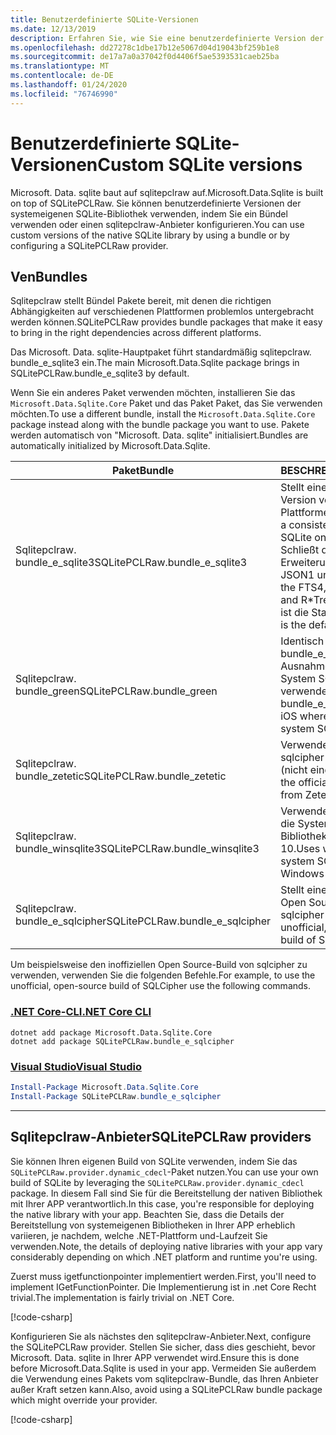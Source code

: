 ```yaml
---
title: Benutzerdefinierte SQLite-Versionen
ms.date: 12/13/2019
description: Erfahren Sie, wie Sie eine benutzerdefinierte Version der systemeigenen SQLite-Bibliothek verwenden.
ms.openlocfilehash: dd27278c1dbe17b12e5067d04d19043bf259b1e8
ms.sourcegitcommit: de17a7a0a37042f0d4406f5ae5393531caeb25ba
ms.translationtype: MT
ms.contentlocale: de-DE
ms.lasthandoff: 01/24/2020
ms.locfileid: "76746990"
---
```

# <a name="custom-sqlite-versions"></a><span data-ttu-id="de558-103">Benutzerdefinierte SQLite-Versionen</span><span class="sxs-lookup"><span data-stu-id="de558-103">Custom SQLite versions</span></span>

<span data-ttu-id="de558-104">Microsoft. Data. sqlite baut auf sqlitepclraw auf.</span><span class="sxs-lookup"><span data-stu-id="de558-104">Microsoft.Data.Sqlite is built on top of SQLitePCLRaw.</span></span> <span data-ttu-id="de558-105">Sie können benutzerdefinierte Versionen der systemeigenen SQLite-Bibliothek verwenden, indem Sie ein Bündel verwenden oder einen sqlitepclraw-Anbieter konfigurieren.</span><span class="sxs-lookup"><span data-stu-id="de558-105">You can use custom versions of the native SQLite library by using a bundle or by configuring a SQLitePCLRaw provider.</span></span>

## <a name="bundles"></a><span data-ttu-id="de558-106">Ven</span><span class="sxs-lookup"><span data-stu-id="de558-106">Bundles</span></span>

<span data-ttu-id="de558-107">Sqlitepclraw stellt Bündel Pakete bereit, mit denen die richtigen Abhängigkeiten auf verschiedenen Plattformen problemlos untergebracht werden können.</span><span class="sxs-lookup"><span data-stu-id="de558-107">SQLitePCLRaw provides bundle packages that make it easy to bring in the right dependencies across different platforms.</span></span>

<span data-ttu-id="de558-108">Das Microsoft. Data. sqlite-Hauptpaket führt standardmäßig sqlitepclraw. bundle_e_sqlite3 ein.</span><span class="sxs-lookup"><span data-stu-id="de558-108">The main Microsoft.Data.Sqlite package brings in SQLitePCLRaw.bundle_e_sqlite3 by default.</span></span>

<span data-ttu-id="de558-109">Wenn Sie ein anderes Paket verwenden möchten, installieren Sie das `Microsoft.Data.Sqlite.Core` Paket und das Paket Paket, das Sie verwenden möchten.</span><span class="sxs-lookup"><span data-stu-id="de558-109">To use a different bundle, install the `Microsoft.Data.Sqlite.Core` package instead along with the bundle package you want to use.</span></span> <span data-ttu-id="de558-110">Pakete werden automatisch von "Microsoft. Data. sqlite" initialisiert.</span><span class="sxs-lookup"><span data-stu-id="de558-110">Bundles are automatically initialized by Microsoft.Data.Sqlite.</span></span>

| <span data-ttu-id="de558-111">Paket</span><span class="sxs-lookup"><span data-stu-id="de558-111">Bundle</span></span> | <span data-ttu-id="de558-112">BESCHREIBUNG</span><span class="sxs-lookup"><span data-stu-id="de558-112">Description</span></span> |
| --- | --- |
| <span data-ttu-id="de558-113">Sqlitepclraw. bundle_e_sqlite3</span><span class="sxs-lookup"><span data-stu-id="de558-113">SQLitePCLRaw.bundle_e_sqlite3</span></span> | <span data-ttu-id="de558-114">Stellt eine konsistente Version von SQLite auf allen Plattformen bereit.</span><span class="sxs-lookup"><span data-stu-id="de558-114">Provides a consistent version of SQLite on all platforms.</span></span> <span data-ttu-id="de558-115">Schließt die Struktur Erweiterungen FTS4, FTS5, JSON1 und R \* ein.</span><span class="sxs-lookup"><span data-stu-id="de558-115">Includes the FTS4, FTS5, JSON1, and R\*Tree extensions.</span></span> <span data-ttu-id="de558-116">Dies ist die Standardoption.</span><span class="sxs-lookup"><span data-stu-id="de558-116">This is the default.</span></span> |
| <span data-ttu-id="de558-117">Sqlitepclraw. bundle_green</span><span class="sxs-lookup"><span data-stu-id="de558-117">SQLitePCLRaw.bundle_green</span></span> | <span data-ttu-id="de558-118">Identisch mit bundle_e_sqlite3, mit Ausnahme von IOS, wo die System SQLite-Bibliothek verwendet wird.</span><span class="sxs-lookup"><span data-stu-id="de558-118">Same as bundle_e_sqlite3, except on iOS where it uses the system SQLite library.</span></span> |
| <span data-ttu-id="de558-119">Sqlitepclraw. bundle_zetetic</span><span class="sxs-lookup"><span data-stu-id="de558-119">SQLitePCLRaw.bundle_zetetic</span></span> | <span data-ttu-id="de558-120">Verwendet die offiziellen sqlcipher-Builds aus Zetetic (nicht eingeschlossen).</span><span class="sxs-lookup"><span data-stu-id="de558-120">Uses the official SQLCipher builds from Zetetic (not included).</span></span> |
| <span data-ttu-id="de558-121">Sqlitepclraw. bundle_winsqlite3</span><span class="sxs-lookup"><span data-stu-id="de558-121">SQLitePCLRaw.bundle_winsqlite3</span></span> | <span data-ttu-id="de558-122">Verwendet winsqlite3. dll, die System SQLite-Bibliothek unter Windows 10.</span><span class="sxs-lookup"><span data-stu-id="de558-122">Uses winsqlite3.dll, the system SQLite library on Windows 10.</span></span> |
| <span data-ttu-id="de558-123">Sqlitepclraw. bundle_e_sqlcipher</span><span class="sxs-lookup"><span data-stu-id="de558-123">SQLitePCLRaw.bundle_e_sqlcipher</span></span> | <span data-ttu-id="de558-124">Stellt einen inoffiziellen Open Source-Build von sqlcipher bereit.</span><span class="sxs-lookup"><span data-stu-id="de558-124">Provides an unofficial, open-source build of SQLCipher.</span></span> |

<span data-ttu-id="de558-125">Um beispielsweise den inoffiziellen Open Source-Build von sqlcipher zu verwenden, verwenden Sie die folgenden Befehle.</span><span class="sxs-lookup"><span data-stu-id="de558-125">For example, to use the unofficial, open-source build of SQLCipher use the following commands.</span></span>

### <a name="net-core-clitabnetcore-cli"></a>[<span data-ttu-id="de558-126">.NET Core-CLI</span><span class="sxs-lookup"><span data-stu-id="de558-126">.NET Core CLI</span></span>](#tab/netcore-cli)

```dotnetcli
dotnet add package Microsoft.Data.Sqlite.Core
dotnet add package SQLitePCLRaw.bundle_e_sqlcipher
```

### <a name="visual-studiotabvisual-studio"></a>[<span data-ttu-id="de558-127">Visual Studio</span><span class="sxs-lookup"><span data-stu-id="de558-127">Visual Studio</span></span>](#tab/visual-studio)

``` PowerShell
Install-Package Microsoft.Data.Sqlite.Core
Install-Package SQLitePCLRaw.bundle_e_sqlcipher
```

---

## <a name="sqlitepclraw-providers"></a><span data-ttu-id="de558-128">Sqlitepclraw-Anbieter</span><span class="sxs-lookup"><span data-stu-id="de558-128">SQLitePCLRaw providers</span></span>

<span data-ttu-id="de558-129">Sie können Ihren eigenen Build von SQLite verwenden, indem Sie das `SQLitePCLRaw.provider.dynamic_cdecl`-Paket nutzen.</span><span class="sxs-lookup"><span data-stu-id="de558-129">You can use your own build of SQLite by leveraging the `SQLitePCLRaw.provider.dynamic_cdecl` package.</span></span> <span data-ttu-id="de558-130">In diesem Fall sind Sie für die Bereitstellung der nativen Bibliothek mit Ihrer APP verantwortlich.</span><span class="sxs-lookup"><span data-stu-id="de558-130">In this case, you're responsible for deploying the native library with your app.</span></span> <span data-ttu-id="de558-131">Beachten Sie, dass die Details der Bereitstellung von systemeigenen Bibliotheken in Ihrer APP erheblich variieren, je nachdem, welche .NET-Plattform und-Laufzeit Sie verwenden.</span><span class="sxs-lookup"><span data-stu-id="de558-131">Note, the details of deploying native libraries with your app vary considerably depending on which .NET platform and runtime you're using.</span></span>

<span data-ttu-id="de558-132">Zuerst muss igetfunctionpointer implementiert werden.</span><span class="sxs-lookup"><span data-stu-id="de558-132">First, you'll need to implement IGetFunctionPointer.</span></span> <span data-ttu-id="de558-133">Die Implementierung ist in .net Core Recht trivial.</span><span class="sxs-lookup"><span data-stu-id="de558-133">The implementation is fairly trivial on .NET Core.</span></span>

[!code-csharp[](../../../../samples/snippets/standard/data/sqlite/SystemLibrarySample/Program.cs?name=snippet_NativeLibraryAdapter)]

<span data-ttu-id="de558-134">Konfigurieren Sie als nächstes den sqlitepclraw-Anbieter.</span><span class="sxs-lookup"><span data-stu-id="de558-134">Next, configure the SQLitePCLRaw provider.</span></span> <span data-ttu-id="de558-135">Stellen Sie sicher, dass dies geschieht, bevor Microsoft. Data. sqlite in Ihrer APP verwendet wird.</span><span class="sxs-lookup"><span data-stu-id="de558-135">Ensure this is done before Microsoft.Data.Sqlite is used in your app.</span></span> <span data-ttu-id="de558-136">Vermeiden Sie außerdem die Verwendung eines Pakets vom sqlitepclraw-Bundle, das Ihren Anbieter außer Kraft setzen kann.</span><span class="sxs-lookup"><span data-stu-id="de558-136">Also, avoid using a SQLitePCLRaw bundle package which might override your provider.</span></span>

[!code-csharp[](../../../../samples/snippets/standard/data/sqlite/SystemLibrarySample/Program.cs?name=snippet_SetProvider)]
